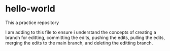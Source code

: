 # hello-world
This a practice repository


I am adding to this file to ensure i understand the concepts of creating a branch for editting, committing the edits, pushing the edits, pulling the edits, merging the edits to the main branch, and deleting the editting branch.
